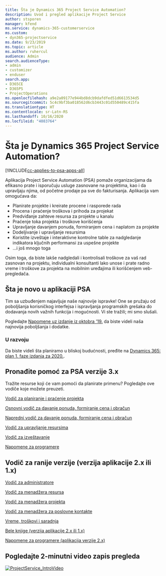 ```yaml
---
title: Šta je Dynamics 365 Project Service Automation?
description: Uvod i pregled aplikacije Project Service
author: stsporen
manager: kfend
ms.service: dynamics-365-customerservice
ms.custom:
- dyn365-projectservice
ms.date: 9/23/2019
ms.topic: article
ms.author: ruhercul
audience: Admin
search.audienceType:
- admin
- customizer
- enduser
search.app:
- D365CE
- D365PS
- ProjectOperations
ms.openlocfilehash: a9e2a09177e944bd8dcb9dafdfed51d6613534d5
ms.sourcegitcommit: 5c4c9bf3ba018562d6cb3443c01d550489c415fa
ms.translationtype: HT
ms.contentlocale: sr-Latn-RS
ms.lasthandoff: 10/16/2020
ms.locfileid: "4083764"
---
```

# <a name="what-is-dynamics-365-project-service-automation"></a>Šta je Dynamics 365 Project Service Automation?

[!INCLUDE[cc-applies-to-psa-apps-all](../includes/cc-applies-to-psa-apps-all.md)]

Aplikacija Project Service Automation (PSA) pomaže organizacijama da efikasno prate i isporučuju usluge zasnovane na projektima, kao i da upravljaju njima, od početne prodaje pa sve do fakturisanja. Aplikacija vam omogućava da:

- Planirate projekte i kreirate procene i rasporede rada
- Procena i praćenje troškova i prihoda za projekat
- Predviđanje zahteve resursa za projekte u kanalu
- Praćenje toka projekta i troškove korišćenja
- Upravljanje davanjem ponuda, formiranjem cena i naplatom za projekte
- Dodeljivanje i upravljanje resursima
- Koristite izveštaje i interaktivne kontrolne table za nadgledanje indikatora ključnih performansi za uspešne projekte
- ...i još mnogo toga

Osim toga, da biste lakše nadgledali i kontrolisali troškove za vaš rad zasnovan na projektu, individualni konsultanti lako unose i prate radno vreme i troškove za projekta na mobilnim uređajima ili korišćenjem veb-pregledača.

## <a name="whats-new-in-psa"></a>Šta je novo u aplikaciji PSA
Tim sa uzbuđenjem najavljuje naše najnovije ispravke! One se pružaju od poboljšanja korisničkog interfejsa i ispravljanja programskih grešaka do dodavanja novih važnih funkcija i mogućnosti. Vi ste tražili; mi smo slušali.

Pogledajte [Napomene uz izdanje iz oktobra '19.](https://docs.microsoft.com/dynamics365-release-plan/2019wave2/index) da biste videli naša najnovija poboljšanja i dodatke.

### <a name="in-development"></a>U razvoju
Da biste videli šta planiramo u bliskoj budućnosti, pređite na [Dynamics 365: plan 1. faze izdanja za 2020.](https://docs.microsoft.com/dynamics365-release-plan/2020wave1/index).

## <a name="get-help-with-psa-version-3x"></a>Pronađite pomoć za PSA verzije 3.x
Tražite resurse koji će vam pomoći da planirate primenu? Pogledajte ove vodiče koje možete preuzeti.

 [Vodič za planiranje i praćenje projekta](../psa/implementation-guides/project-planning-tracking.md)

 [Osnovni vodič za davanje ponuda, formiranje cena i obračun](../psa/implementation-guides/begin-quoting-pricing-billing.md)

 [Napredni vodič za davanje ponuda, formiranje cena i obračun](../psa/implementation-guides/adv-quoting-pricing-billing.md)

 [Vodič za upravljanje resursima](../psa/implementation-guides/resource-management-guide.md)

 [Vodič za izveštavanje](../psa/implementation-guides/reporting-guide.md)

 [Napomene za programere](../psa/developer-guides/overview-dev-notes-v3.x.md)

## <a name="guidance-for-earlier-versions-app-version-2x-or-1x"></a>Vodič za ranije verzije (verzija aplikacije 2.x ili 1.x)
 [Vodič za administratore](../psa/admin-guide.md)

 [Vodič za menadžera resursa](../psa/resource-manager-guide.md)

 [Vodič za menadžera projekta](../psa/project-manager-guide.md)

 [Vodič za menadžera za poslovne kontakte](../psa/account-manager-guide.md)

 [Vreme, troškovi i saradnja](../psa/time-expense-collaboration-guide.md)

 [Bele knjige (verzija aplikacije 2.x ili 1.x)](../psa/white-papers.md)

 [Napomene za programere (aplikacija verzije 2.x)](../psa/developer-guides/add-custom-qoi-forms-v2.x.md)

 ## <a name="watch-a-2-minute-overview-video"></a>Pogledajte 2-minutni video zapis pregleda
 <a name="heroArea"></a> [![ProjectService_IntroVideo](../psa/media/project-service-intro-video.png "ProjectService_IntroVideo")](https://go.microsoft.com/fwlink/p/?LinkId=799457)


